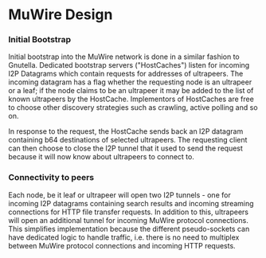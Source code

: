 # MuWire Design

### Initial Bootstrap

Initial bootstrap into the MuWire network is done in a similar fashion to Gnutella.  Dedicated bootstrap servers ("HostCaches") listen for incoming I2P Datagrams which contain requests for addresses of ultrapeers.  The incoming datagram has a flag whether the requesting node is an ultrapeer or a leaf; if the node claims to be an ultrapeer it may be added to the list of known ultrapeers by the HostCache.  Implementors of HostCaches are free to choose other discovery strategies such as crawling, active polling and so on.

In response to the request, the HostCache sends back an I2P datagram containing b64 destinations of selected ultrapeers.  The requesting client can then choose to close the I2P tunnel that it used to send the request because it will now know about ultrapeers to connect to.

### Connectivity to peers

Each node, be it leaf or ultrapeer will open two I2P tunnels - one for incoming I2P datagrams containing search results and incoming streaming connections for HTTP file transfer requests.  In addition to this, ultrapeers will open an additional tunnel for incoming MuWire protocol connections.  This simplifies implementation because the different pseudo-sockets can have dedicated logic to handle traffic, i.e. there is no need to multiplex between MuWire protocol connections and incoming HTTP requests.
